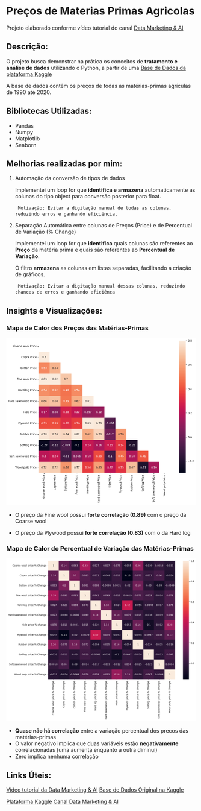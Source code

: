 # Preços de Materias Primas Agricolas

Projeto elaborado conforme vídeo tutorial do canal [Data Marketing & AI](https://www.youtube.com/watch?v=Lv-Z2TE-usI)

## Descrição: 
O projeto busca demonstrar na prática os conceitos de **tratamento e análise de dados** utilizando o Python, a partir de uma [Base de Dados da plataforma Kaggle](https://www.kaggle.com/datasets/kianwee/agricultural-raw-material-prices-19902020)

A base de dados contêm os preços de todas as matérias-primas agrículas de 1990 até 2020.

## Bibliotecas Utilizadas: 
 - Pandas
 - Numpy
 - Matplotlib
 - Seaborn

## Melhorias realizadas por mim:

1. Automação da conversão de tipos de dados

    Implementei um loop for que **identifica e armazena** automaticamente as colunas do tipo object para conversão posterior para float.
    
        Motivação: Evitar a digitação manual de todas as colunas, reduzindo erros e ganhando eficiência.

2. Separação Automática entre colunas de Preços (Price) e de Percentual de Variação (% Change)

    Implementei um loop for que **identifica** quais colunas são referentes ao **Preço** da matéria prima e quais são referentes ao **Percentual de Variação**.
    
    O filtro **armazena** as colunas em listas separadas, facilitando a criação de gráficos.

        Motivação: Evitar a digitação manual dessas colunas, reduzindo chances de erros e ganhando eficiênca


## Insights e Visualizações:

### Mapa de Calor dos Preços das Matérias-Primas
![Mapa de calor](heatmap.png)

 - O preço da Fine wool possui **forte correlação (0.89)** com o preço da Coarse wool

 - O preço da Plywood possui **forte correlação (0.83)** com o da Hard log

### Mapa de Calor do Percentual de Variação das Matérias-Primas

![Mapa de calor - percentual](heatmap_change.png)

 - **Quase não há correlação** entre a variação percentual dos precos das matérias-primas
  - O valor negativo implica que duas variáveis estão **negativamente** correlacionadas (uma aumenta enquanto a outra diminui)
  - Zero implica nenhuma correlação 


## Links Úteis: 

[Vídeo tutorial da Data Marketing & AI](https://www.youtube.com/watch?v=Lv-Z2TE-usI)
[Base de Dados Original na Kaggle](https://www.kaggle.com/datasets/kianwee/agricultural-raw-material-prices-19902020)

[Plataforma Kaggle](https://www.kaggle.com/)
[Canal Data Marketing & AI](https://www.youtube.com/@DataMarketing)